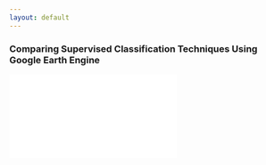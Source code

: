 ```yaml
---
layout: default
---
```


### Comparing Supervised Classification Techniques Using Google Earth Engine

![poster](mcgraw_poster.pdf)
 
